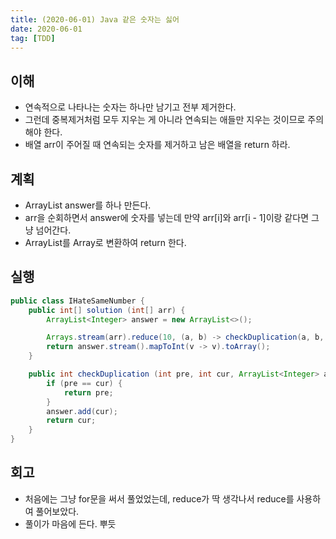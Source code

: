 ```yaml
---
title: (2020-06-01) Java 같은 숫자는 싫어
date: 2020-06-01
tag: [TDD]
---
```


## 이해

- 연속적으로 나타나는 숫자는 하나만 남기고 전부 제거한다.
- 그런데 중복제거처럼 모두 지우는 게 아니라 연속되는 애들만 지우는 것이므로 주의해야 한다.
- 배열 arr이 주어질 때 연속되는 숫자를 제거하고 남은 배열을 return 하라.

## 계획

- ArrayList answer를 하나 만든다.
- arr을 순회하면서 answer에 숫자를 넣는데 만약 arr[i]와 arr[i - 1]이랑 같다면 그냥 넘어간다.
- ArrayList를 Array로 변환하여 return 한다.

## 실행

```java
public class IHateSameNumber {
    public int[] solution (int[] arr) {
        ArrayList<Integer> answer = new ArrayList<>();

        Arrays.stream(arr).reduce(10, (a, b) -> checkDuplication(a, b, answer));
        return answer.stream().mapToInt(v -> v).toArray();
    }

    public int checkDuplication (int pre, int cur, ArrayList<Integer> answer) {
        if (pre == cur) {
            return pre;
        }
        answer.add(cur);
        return cur;
    }
}
```

## 회고

- 처음에는 그냥 for문을 써서 풀었었는데, reduce가 딱 생각나서 reduce를 사용하여 풀어보았다.
- 풀이가 마음에 든다. 뿌듯
